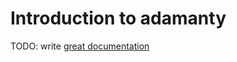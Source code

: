 # Introduction to adamanty

TODO: write [great documentation](http://jacobian.org/writing/what-to-write/)
